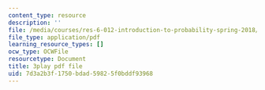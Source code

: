 ```yaml
---
content_type: resource
description: ''
file: /media/courses/res-6-012-introduction-to-probability-spring-2018/7d3a2b3f1750bdad59825f0bddf93968_BW_EHmZf2pM.pdf
file_type: application/pdf
learning_resource_types: []
ocw_type: OCWFile
resourcetype: Document
title: 3play pdf file
uid: 7d3a2b3f-1750-bdad-5982-5f0bddf93968
---
```

